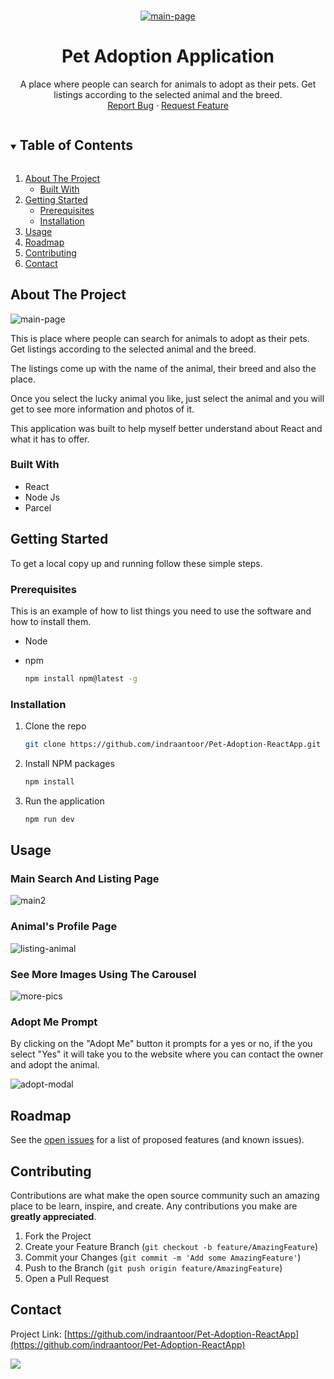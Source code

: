 <!-- PROJECT LOGO -->
<br />
<p align="center">
  <a href="https://github.com/indraantoor/Pet-Adoption-ReactApp">
    <img src="https://i.ibb.co/dM7WC4p/main-page.png" alt="main-page" border="0" />
  </a>

  <h1 align="center">Pet Adoption Application</h1>

  <p align="center">
    A place where people can search for animals to adopt as their pets. Get listings according to the selected animal and the breed.
    <br />
    <a href="https://github.com/indraantoor/Pet-Adoption-ReactApp/issues">Report Bug</a>
    ·
    <a href="https://github.com/indraantoor/Pet-Adoption-ReactApp/issues">Request Feature</a>
  </p>
</p>

<!-- TABLE OF CONTENTS -->
<details open="open">
  <summary><h2 style="display: inline-block">Table of Contents</h2></summary>
  <ol>
    <li>
      <a href="#about-the-project">About The Project</a>
      <ul>
        <li><a href="#built-with">Built With</a></li>
      </ul>
    </li>
    <li>
      <a href="#getting-started">Getting Started</a>
      <ul>
        <li><a href="#prerequisites">Prerequisites</a></li>
        <li><a href="#installation">Installation</a></li>
      </ul>
    </li>
    <li><a href="#usage">Usage</a></li>
    <li><a href="#roadmap">Roadmap</a></li>
    <li><a href="#contributing">Contributing</a></li>
    <li><a href="#contact">Contact</a></li>
  </ol>
</details>

<!-- ABOUT THE PROJECT -->

## About The Project

<img src="https://i.ibb.co/dM7WC4p/main-page.png" alt="main-page" border="0" />

This is place where people can search for animals to adopt as their pets. Get listings according to the selected animal and the breed.

The listings come up with the name of the animal, their breed and also the place.

Once you select the lucky animal you like, just select the animal and you will get to see more information and photos of it.

This application was built to help myself better understand about React and what it has to offer.

### Built With

- []() React
- []() Node Js
- []() Parcel
<!-- GETTING STARTED -->

## Getting Started

To get a local copy up and running follow these simple steps.

### Prerequisites

This is an example of how to list things you need to use the software and how to install them.

- Node

- npm
  ```sh
  npm install npm@latest -g
  ```

### Installation

1. Clone the repo
   ```sh
   git clone https://github.com/indraantoor/Pet-Adoption-ReactApp.git
   ```
2. Install NPM packages
   ```sh
   npm install
   ```
3. Run the application
   ```sh
   npm run dev
   ```

<!-- USAGE EXAMPLES -->

## Usage

### Main Search And Listing Page

<img src="https://i.ibb.co/PZkmZYg/main2.png" alt="main2" border="0" />

### Animal's Profile Page

<img src="https://i.ibb.co/ZJMtTH9/listing-animal.png" alt="listing-animal" border="0" />

### See More Images Using The Carousel

<img src="https://i.ibb.co/P5XBdwz/more-pics.png" alt="more-pics" border="0" />

### Adopt Me Prompt

By clicking on the "Adopt Me" button it prompts for a yes or no, if the you select "Yes" it will take you to the website where you can contact the owner and adopt the animal.

<img src="https://i.ibb.co/87GW7KV/adopt-modal.png" alt="adopt-modal" border="0" />
<!-- ROADMAP -->

## Roadmap

See the [open issues](https://github.com/indraantoor/Pet-Adoption-ReactApp/issues) for a list of proposed features (and known issues).

<!-- CONTRIBUTING -->

## Contributing

Contributions are what make the open source community such an amazing place to be learn, inspire, and create. Any contributions you make are **greatly appreciated**.

1. Fork the Project
2. Create your Feature Branch (`git checkout -b feature/AmazingFeature`)
3. Commit your Changes (`git commit -m 'Add some AmazingFeature'`)
4. Push to the Branch (`git push origin feature/AmazingFeature`)
5. Open a Pull Request

<!-- CONTACT -->

## Contact

Project Link: [https://github.com/indraantoor/Pet-Adoption-ReactApp](https://github.com/indraantoor/Pet-Adoption-ReactApp)

<a href="https://in.linkedin.com/in/indraantoor"><img src="https://img.shields.io/badge/-LinkedIn-black.svg?style=for-the-badge&logo=linkedin&colorB=555" /></a>
